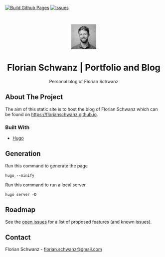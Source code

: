 [![Build Github Pages](https://github.com/florianschwanz/florianschwanz.github.io/actions/workflows/gh-pages.yml/badge.svg)](https://github.com/florianschwanz/florianschwanz.github.io/actions/workflows/gh-pages.yml)
[![Issues](https://img.shields.io/github/issues/florianschwanz/florianschwanz.github.io)](https://github.com/florianschwanz/florianschwanz.github.io/issues)

<br />
<p align="center">
  <a href="https://img.shields.io/github/issues/florianschwanz/florianschwanz.github.io">
    <img src="./logo.png" alt="Logo" width="80" height="80">
  </a>

  <h1 align="center">Florian Schwanz | Portfolio and Blog</h1>

  <p align="center">
    Personal blog of Florian Schwanz
  </p>
</p>

## About The Project

The aim of this static site is to host the blog of Florian Schwanz which can be found on <a href="https://florianschwanz.github.io" target="_blank">https://florianschwanz.github.io</a>.

### Built With

* [Hugo](https://gohugo.io/)

## Generation

Run this command to generate the page

```
hugo --minify
```

Run this command to run a local server

```
hugo server -D
```

## Roadmap

See the [open issues](https://github.com/florianschwanz/florianschwanz.github.io/issues) for a list of proposed features (and
 known issues).

## Contact

Florian Schwanz - florian.schwanz@gmail.com
